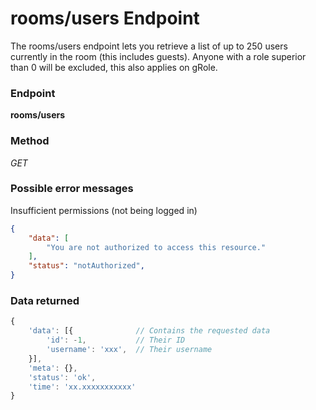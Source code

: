 # rooms/users Endpoint

The rooms/users endpoint lets you retrieve a list of up to 250 users currently in the room (this includes guests).
Anyone with a role superior than 0 will be excluded, this also applies on gRole.

### Endpoint

**rooms/users**

### Method

_GET_

### Possible error messages

Insufficient permissions (not being logged in)
```json
{
    "data": [
        "You are not authorized to access this resource."
    ],
    "status": "notAuthorized",
}
```

### Data returned

```js
{
    'data': [{              // Contains the requested data
        'id': -1,           // Their ID
        'username': 'xxx',  // Their username
    }],
    'meta': {},
    'status': 'ok',
    'time': 'xx.xxxxxxxxxxx'
}
```

